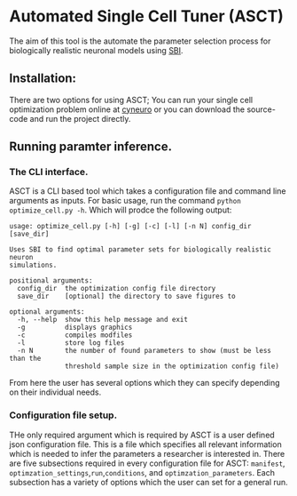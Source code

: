 # Automated Single Cell Tuner (ASCT)
The aim of this tool is the automate the parameter selection process for biologically realistic neuronal models using [SBI](https://www.mackelab.org/sbi/).

## Installation:
There are two options for using ASCT; You can run your single cell optimization problem online at [cyneuro](https://engineering.missouri.edu/research/research-initiatives/cyneuro/) or you can download the source-code and run the project directly.

## Running paramter inference.
### The CLI interface.
ASCT is a CLI based tool which takes a configuration file and command line arguments as inputs. For basic usage, run the command ```python optimize_cell.py -h```. Which will prodce the following output:
```
usage: optimize_cell.py [-h] [-g] [-c] [-l] [-n N] config_dir [save_dir]

Uses SBI to find optimal parameter sets for biologically realistic neuron
simulations.

positional arguments:
  config_dir  the optimization config file directory
  save_dir    [optional] the directory to save figures to

optional arguments:
  -h, --help  show this help message and exit
  -g          displays graphics
  -c          compiles modfiles
  -l          store log files
  -n N        the number of found parameters to show (must be less than the
              threshold sample size in the optimization config file)
```
From here the user has several options which they can specify depending on their individual needs.

### Configuration file setup.
THe only required argument which is required by ASCT is a user defined json configuration file. This is a file which specifies all relevant information which is needed to infer the parameters a researcher is interested in. There are five subsections required in every configuration file for ASCT: ```manifest```, ```optimzation_settings```,```run```,```conditions```, and ```optimzation_parameters```. Each subsection has a variety of options which the user can set for a general run.
